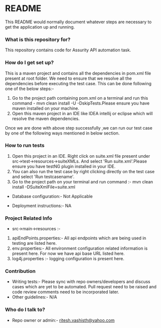 # README #

This README would normally document whatever steps are necessary to get the application up and running.

### What is this repository for? ###

This repository contains code for Assurity API automation task.


### How do I get set up? ###

This is a maven project and contains all the dependencies in pom.xml file present at root folder. We need to ensure that we resolve all the dependencies before executing the test case.
This can be done following one of the below steps:-
1. Go to the project path containing pom.xml on a terminal and run this command - mvn clean install -U -DskipTests.Please ensure you have maven installed on your machine.
2. Open this maven project in an IDE like IDEA intellij or eclipse which will resolve the maven dependencies.

Once we are done with above step successfully ,we can run our test case by one of the following ways mentioned in below section.

### How to run tests ###

1. Open this project in an IDE. Right click on suite.xml file present under src->test->resources->suiteXMLs. And select 'Run suite.xml'.Please ensure you have testNG plugin installed in your IDE.
2. You can also run the test case by right clicking directly on the test case and select 'Run testcasename'.
3. Go to the project path on your terminal and run command :- mvn clean install -DSuiteXmlFile=suite.xml


* Database configuration:-
Not Applicable

* Deployment instructions:-
NA
### Project Related Info ###

* src->main->resources :-

1. apiEndPoints.properties:- All api endpoints which are being used in testing are listed here.
2. env.properties:- All environment configuration related information is present here. For now we have api base URL listed here.
3. log4j.properties :- logging configuration is present here.

 ### Contribution ### 
* Writing tests:-
Please sync with repo owners/developers and discuss cases which are yet to be automated.
Pull request need to be raised and code review comments need to be incorporated later.
* Other guidelines:-
N/A

### Who do I talk to? ###

* Repo owner or admin:-
ritesh.vashisth@yahoo.com
